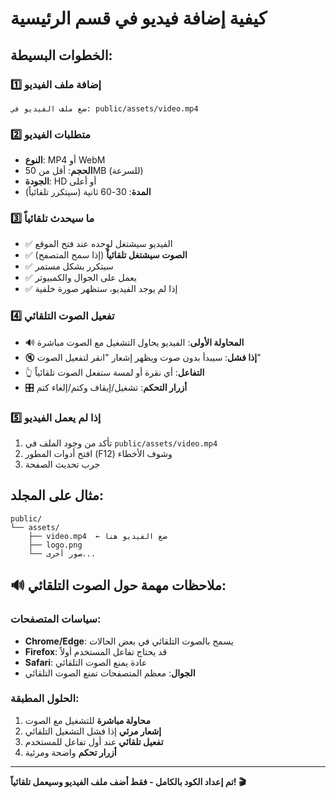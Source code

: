# كيفية إضافة فيديو في قسم الرئيسية

## الخطوات البسيطة:

### 1️⃣ إضافة ملف الفيديو
```
ضع ملف الفيديو في: public/assets/video.mp4
```

### 2️⃣ متطلبات الفيديو
- **النوع**: MP4 أو WebM
- **الحجم**: أقل من 50MB (للسرعة)
- **الجودة**: HD أو أعلى
- **المدة**: 30-60 ثانية (سيتكرر تلقائياً)

### 3️⃣ ما سيحدث تلقائياً
- ✅ الفيديو سيشتغل لوحده عند فتح الموقع
- ✅ **الصوت سيشتغل تلقائياً** (إذا سمح المتصفح)
- ✅ سيتكرر بشكل مستمر
- ✅ يعمل على الجوال والكمبيوتر
- ✅ إذا لم يوجد الفيديو، ستظهر صورة خلفية

### 4️⃣ تفعيل الصوت التلقائي
- 🔊 **المحاولة الأولى**: الفيديو يحاول التشغيل مع الصوت مباشرة
- 🔇 **إذا فشل**: سيبدأ بدون صوت ويظهر إشعار "انقر لتفعيل الصوت"
- 👆 **التفاعل**: أي نقرة أو لمسة ستفعل الصوت تلقائياً
- 🎛️ **أزرار التحكم**: تشغيل/إيقاف وكتم/إلغاء كتم

### 5️⃣ إذا لم يعمل الفيديو
1. تأكد من وجود الملف في `public/assets/video.mp4`
2. افتح أدوات المطور (F12) وشوف الأخطاء
3. جرب تحديث الصفحة

## مثال على المجلد:
```
public/
└── assets/
    ├── video.mp4  ← ضع الفيديو هنا
    ├── logo.png
    └── صور أخرى...
```

## 🔊 ملاحظات مهمة حول الصوت التلقائي:

### سياسات المتصفحات:
- **Chrome/Edge**: يسمح بالصوت التلقائي في بعض الحالات
- **Firefox**: قد يحتاج تفاعل المستخدم أولاً
- **Safari**: عادة يمنع الصوت التلقائي
- **الجوال**: معظم المتصفحات تمنع الصوت التلقائي

### الحلول المطبقة:
1. **محاولة مباشرة** للتشغيل مع الصوت
2. **إشعار مرئي** إذا فشل التشغيل التلقائي
3. **تفعيل تلقائي** عند أول تفاعل للمستخدم
4. **أزرار تحكم** واضحة ومرئية

---
**تم إعداد الكود بالكامل - فقط أضف ملف الفيديو وسيعمل تلقائياً! 🎬**
